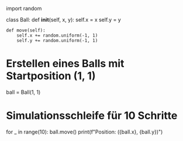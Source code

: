 import random

class Ball:
    def __init__(self, x, y):
        self.x = x
        self.y = y

    def move(self):
        self.x += random.uniform(-1, 1)
        self.y += random.uniform(-1, 1)

# Erstellen eines Balls mit Startposition (1, 1)
ball = Ball(1, 1)

# Simulationsschleife für 10 Schritte
for _ in range(10):
    ball.move()
    print(f"Position: ({ball.x}, {ball.y})")
